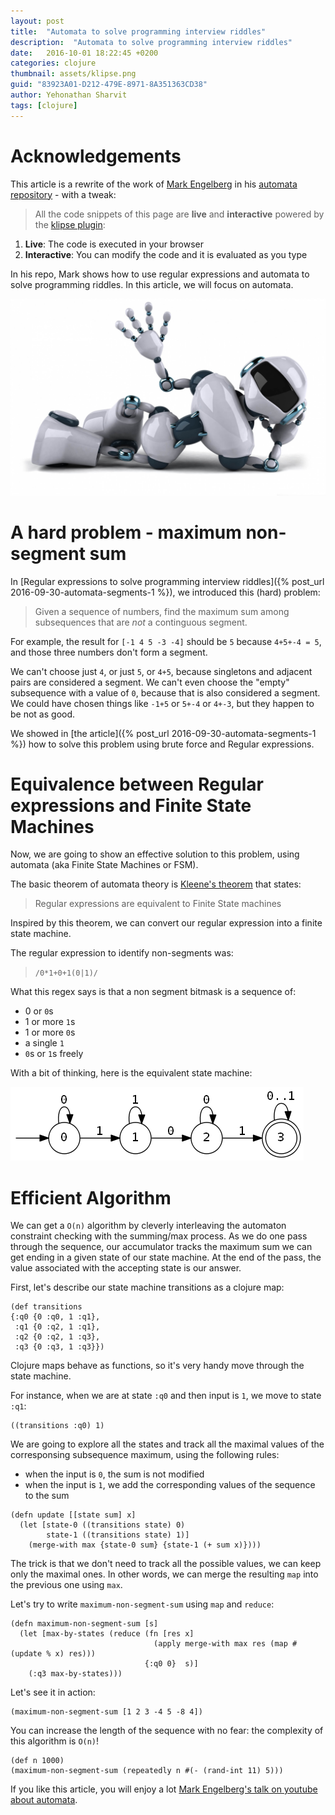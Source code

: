 ```yaml
---
layout: post
title:  "Automata to solve programming interview riddles"
description:  "Automata to solve programming interview riddles"
date:   2016-10-01 18:22:45 +0200
categories: clojure
thumbnail: assets/klipse.png
guid: "83923A01-D212-479E-8971-8A351363CD38"
author: Yehonathan Sharvit
tags: [clojure]
---
```


# Acknowledgements

This article is a rewrite of the work of [Mark Engelberg](https://github.com/Engelberg) in his [automata repository](https://github.com/Engelberg/automata) - with a tweak:

>All the code snippets of this page are **live** and **interactive** powered by the [klipse plugin](https://github.com/viebel/klipse):

1. **Live**: The code is executed in your browser
2. **Interactive**: You can modify the code and it is evaluated as you type


In his repo, Mark shows how to use regular expressions and automata to solve programming riddles. In this article, we will focus on automata.


![Regexp](/assets/automata.jpg)

# A hard problem - maximum non-segment sum

In [Regular expressions to solve programming interview riddles]({% post_url 2016-09-30-automata-segments-1 %}), we introduced this (hard) problem:

> Given a sequence of numbers, find the maximum sum
 among subsequences that are *not* a continguous segment.

 For example, the result for `[-1 4 5 -3 -4]` should be `5` because `4+5+-4 = 5`, and those three numbers don't form a segment.

 We can't choose just `4`, or just `5`, or `4+5`, because singletons and adjacent pairs
 are considered a segment.  We can't even choose the "empty" subsequence with a
 value of `0`, because that is also considered a segment.
 We could have chosen things like `-1+5` or `5+-4` or `4+-3`, but they happen to be not as good.

We showed in [the article]({% post_url 2016-09-30-automata-segments-1 %}) how to solve this problem using brute force and Regular expressions.

# Equivalence between Regular expressions and Finite State Machines

Now, we are going to show an effective solution to this problem, using automata (aka Finite State Machines or FSM).

The basic theorem of automata theory is [Kleene's theorem](http://planetmath.org/kleenestheorem) that states:

> Regular expressions are equivalent to Finite State machines

Inspired by this theorem, we can convert our regular expression into a finite state machine.

The regular expression to identify non-segments was:

> `/0*1+0+1(0|1)/`

What this regex says is that a non segment bitmask is a sequence of:

- 0 or `0`s
- 1 or more `1`s
- 1 or more `0`s
- a single `1`
- `0`s or `1`s freely


With a bit of thinking, here is the equivalent state machine:

![Regexp](/assets/fsm-non-segment.png)



# Efficient Algorithm

We can get a `O(n)` algorithm by cleverly interleaving the automaton constraint checking with the summing/max process.
 As we do one pass through the sequence, our accumulator
 tracks the maximum sum we can get ending in a given state of our state machine.
 At the end of the pass, the value associated with the accepting state is our answer.

First, let's describe our state machine transitions as a clojure map:

~~~klipse
(def transitions
{:q0 {0 :q0, 1 :q1},
 :q1 {0 :q2, 1 :q1},
 :q2 {0 :q2, 1 :q3},
 :q3 {0 :q3, 1 :q3}})
~~~

Clojure maps behave as functions, so it's very handy move through the state machine.

For instance, when we are at state `:q0` and then input is `1`, we move to state `:q1`:

~~~klipse
((transitions :q0) 1)
~~~

We are going to explore all the states and track all the maximal values of the corresponsing subsequence maximum, using the following rules:

- when the input is `0`, the sum is not modified
- when the input is `1`, we add the corresponding values of the sequence to the sum

~~~klipse
(defn update [[state sum] x]
  (let [state-0 ((transitions state) 0)
        state-1 ((transitions state) 1)]
    (merge-with max {state-0 sum} {state-1 (+ sum x)})))

~~~

The trick is that we don't need to track all the possible values, we can keep only the maximal ones. In other words, we can merge the resulting `map` into the previous one using `max`.


Let's try to write `maximum-non-segment-sum` using `map` and `reduce`:

~~~klipse
(defn maximum-non-segment-sum [s]
  (let [max-by-states (reduce (fn [res x]
                                (apply merge-with max res (map #(update % x) res)))
                              {:q0 0}  s)]
    (:q3 max-by-states)))
~~~

Let's see it in action:

~~~klipse
(maximum-non-segment-sum [1 2 3 -4 5 -8 4])
~~~


You can increase the length of the sequence with no fear: the complexity of this algorithm is `O(n)`!

~~~klipse
(def n 1000)
(maximum-non-segment-sum (repeatedly n #(- (rand-int 11) 5)))
~~~

If you like this article, you will enjoy a lot [Mark Engelberg's talk on youtube about automata](https://www.youtube.com/watch?v=AEhULv4ruL4).

